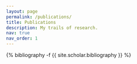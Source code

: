 ```yaml
---
layout: page
permalink: /publications/
title: Publications
description: My trails of research.
nav: true
nav_order: 1
---
```

<!-- _pages/publications.md -->
<div class="publications">

{% bibliography -f {{ site.scholar.bibliography }} %}

</div>
